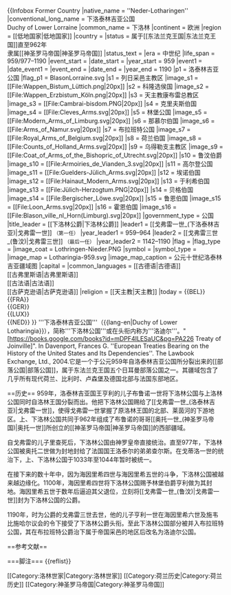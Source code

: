{{Infobox Former Country
|native_name            = ''Neder-Lotharingen''
|conventional_long_name = 下洛泰林吉亚公国<br>Duchy of Lower Lorraine
|common_name            = 下洛林
|continent              = 欧洲
|region                 = [[低地国家|低地国家]]
|country                = 
|status                 = 属于[[东法兰克王国|东法兰克王国]]直至962年<br>隶属[[神圣罗马帝国|神圣罗马帝国]]
|status_text            =
|era                    = 中世纪
|life_span              = 959/977–1190
|event_start            =
|date_start             = 
|year_start             = 959
|event1                 = 
|date_event1            = 
|event_end              = 
|date_end               = 
|year_end               = 1190
|p1                     = 洛泰林吉亚公国
|flag_p1                = BlasonLorraine.svg
|s1 = 列日采邑主教区
|image_s1 = [[File:Wappen_Bistum_Lüttich.png|20px]]
|s2 = 科隆选侯国
|image_s2 = [[File:Wappen_Erzbistum_Köln.png|20px]]
|s3 = 天主教康布雷总教区
|image_s3 = [[File:Cambrai-bisdom.PNG|20px]]
|s4 = 克里夫斯伯国
|image_s4 = [[File:Cleves_Arms.svg|20px]]
|s5 = 林堡公国
|image_s5 = [[File:Modern_Arms_of_Limburg.svg|20px]]
|s6 = 那慕尔伯国
|image_s6 = [[File:Arms_of_Namur.svg|20px]]
|s7 = 布拉班特公国
|image_s7 = [[File:Royal_Arms_of_Belgium.svg|20px]]
|s8 = 荷兰伯国
|image_s8 = [[File:Counts_of_Holland_Arms.svg|20px]]
|s9 = 乌得勒支主教区
|image_s9 = [[File:Coat_of_Arms_of_the_Bishopric_of_Utrecht.svg|20px]]
|s10 = 鲁汶伯爵
|image_s10 = [[File:Armoiries_de_Vianden_3.svg|20px]]
|s11 = 高尔登公国
|image_s11 = [[File:Guelders-Jülich_Arms.svg|20px]]
|s12 = 埃诺伯国
|image_s12 = [[File:Hainaut_Modern_Arms.svg|20px]]
|s13 = 于利希伯国
|image_s13 = [[File:Jülich-Herzogtum.PNG|20px]]
|s14 = 贝格伯国
|image_s14 = [[File:Bergischer_Löwe.svg|20px]]
|s15 = 鲁恩伯国
|image_s15 = [[File:Loon_Arms.svg|20px]]
|s16 = 霍恩伯国
|image_s16 = [[File:Blason_ville_nl_Horn(Limburg).svg|20px]]
|government_type        = 公国
|title_leader           = [[下洛林公爵|下洛林公爵]]
|leader1                = [[戈弗雷一世_(下洛泰林吉亚)|戈弗雷一世]] <small>（第一任）</small>
|year_leader1           = 959–964
|leader2                = [[戈弗雷三世_(鲁汶)|戈弗雷三世]] <small>（最后一任）</small>
|year_leader2           = 1142–1190
|flag                   = <!--- Link target under flag image. Default: Flag of {{{common name}}} --->
|flag_type              = <!--- Displayed text for link under flag. Default "Flag" --->
|image_coat             = Lothringen-Nieder.PNG
|symbol                 = <!--- Link target under symbol image. Default: Coat of arms of {{{common name}}} --->
|symbol_type            = <!--- Displayed text for link under symbol. Default "Coat of arms" --->
|image_map              = Lotharingia-959.svg
|image_map_caption      = 公元十世纪洛泰林吉亚疆域图
|capital                = 
|common_languages       = [[古德语|古德语]]<br>[[古弗里斯语|古弗里斯语]]<br>[[古法语|古法语]]<br>[[古萨克逊语|古萨克逊语]]
|religion               = [[天主教|天主教]]
|today = {{BEL}}<br/>{{FRA}}<br/>{{GER}}<br/>{{LUX}}<br/>{{NED}}
}}
'''下洛泰林吉亚公国'''（{{lang-en|Duchy of Lower Lotharingia}}），简称'''下洛林公国'''或在头衔内称为'''洛迪尔'''。<ref>"[https://books.google.com/books?id=mDPF4ILESaUC&pg=PA226 Treaty of Joinville]".  In Davenport, Frances G. ''European Treaties Bearing on the History of the United States and Its Dependencies''. The Lawbook Exchange, Ltd., 2004.</ref>它是一个于公元959年自洛泰林吉亚公国所分裂出来的[[部落公国|部落公国]]，属于东法兰克王国五个日耳曼部落公国之一。其疆域包含了几乎所有现代荷兰、比利时、卢森堡及德国北部与法国东部地区。

==历史==
959年，洛泰林吉亚国王亨利的儿子布鲁诺一世将下洛林公国与上洛林公国同时自洛林王国分裂而出。他把下洛林公国赐给了[[戈弗雷一世_(洛泰林吉亚)|戈弗雷一世]]，使得戈弗雷一世掌握了原洛林王国的北部、莱茵河的下游地区。上、下洛林公国共同于962年组成了布鲁诺的哥哥[[奥托一世_(神圣罗马帝国)|奥托一世]]所创立的[[神圣罗马帝国|神圣罗马帝国]]的西部疆域。

自戈弗雷的儿子里查死后，下洛林公国由神罗皇帝直接统治。直至977年，下洛林公国被奥托二世做为封地封给了法国国王洛泰尔的弟弟查尔斯。在戈蒂洛一世的统治下，上、下洛林公国于1033年至1044年暂时被统一。

在接下来的数十年中，因为海因里希四世与海因里希五世的斗争，下洛林公国被越来越边缘化。1100年，海因里希四世将下洛林公国赐予林堡伯爵亨利做为其封地。海因里希五世于数年后逼迫其父退位，立刻将[[戈弗雷一世_(鲁汶)|戈弗雷一世]]封为下洛林公国的公爵。

1190年，时为公爵的戈弗雷三世去世，他的儿子亨利一世在海因里希六世及施韦比施哈尔议会的令下接受了下洛林公爵头衔。至此下洛林公国部分被并入布拉班特公国，其在布拉班特公爵治下属于帝国采邑的地区后改名为洛迪尔公国。

==参考文献==

===脚注===
{{reflist}}


[[Category:洛林世家|Category:洛林世家]]
[[Category:荷兰历史|Category:荷兰历史]]
[[Category:神圣罗马帝国|Category:神圣罗马帝国]]